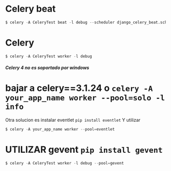 # Celery beat
```s
$ celery -A CeleryTest beat -l debug --scheduler django_celery_beat.schedulers:DatabaseScheduler
```

# Celery
```s
$ celery -A CeleryTest worker -l debug
```
##### Celery 4 no es soportado por windows
# bajar a celery==3.1.24 o ```celery -A your_app_name worker --pool=solo -l info```
Otra solucion es instalar eventlet `pip install eventlet`
Y utilizar
```s no funciona
$ celery -A your_app_name worker --pool=eventlet
```

# UTILIZAR gevent `pip install gevent`
```s
$ celery -A CeleryTest worker -l debug --pool=gevent
```


